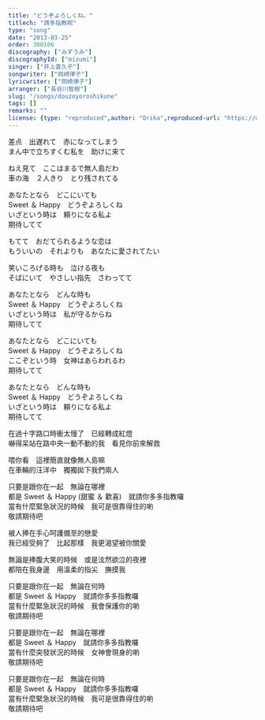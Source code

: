 ```yaml
---
title: "どうぞよろしくね。"
titlech: "請多指教呢"
type: "song"
date: "2013-03-25"
order: 300106
discography: ["みずうみ"]
discographyId: ["mizumi"]
singer: ["井上喜久子"]
songwriter: ["岡崎律子"]
lyricwriter: ["岡崎律子"]
arranger: ["長谷川智樹"]
slug: "/songs/douzoyoroshikune"
tags: []
remarks: ""
license: {type: "reproduced",author: "Orika",reproduced-url: "https://orikamushi.netlify.app",reproduced-website: "織歌蟲"}
---
```


差点　出遅れて　赤になってしまう   
まん中で立ちすくむ私を　助けに来て   
  
ねえ見て　ここはまるで無人島だわ   
車の海　２人きり　とり残されてる   
  
あなたとなら　どこにいても   
Sweet ＆ Happy　どうぞよろしくね   
いざという時は　頼りになる私よ   
期待してて   
  
もてて　おだてられるような恋は   
もういいの　それよりも　あなたに愛されてたい   
  
笑いころげる時も　泣ける夜も   
そばにいて　やさしい指先　さわってて   
  
あなたとなら　どんな時も   
Sweet ＆ Happy　どうぞよろしくね   
いざという時は　私が守るからね   
期待してて   
  
あなたとなら　どこにいても   
Sweet ＆ Happy　どうぞよろしくね   
ここぞという時　女神はあらわれるわ   
期待してて   
  
あなたとなら　どんな時も   
Sweet ＆ Happy　どうぞよろしくね   
いざという時は　頼りになる私よ   
期待してて  
  

<!-- 翻译 -->

在過十字路口時衝太慢了　已經轉成紅燈  
嚇得呆站在路中央一動不動的我　看見你前來解救  
  
喂你看　這裡簡直就像無人島嘛  
在車輛的汪洋中　獨獨拋下我們兩人  
  
只要是跟你在一起　無論在哪裡  
都是 Sweet ＆ Happy (甜蜜 ＆ 歡喜)　就請你多多指教囉  
當有什麼緊急狀況的時候　我可是很靠得住的喲  
敬請期待吧  
  
被人捧在手心呵護備至的戀愛  
我已經受夠了　比起那樣　我更渴望被你關愛  
  
無論是捧腹大笑的時候　或是泫然欲泣的夜裡  
都陪在我身邊　用溫柔的指尖　撫摸我  
  
只要是跟你在一起　無論在何時  
都是 Sweet ＆ Happy　就請你多多指教囉  
當有什麼緊急狀況的時候　我會保護你的喲  
敬請期待吧  
  
只要是跟你在一起　無論在哪裡  
都是 Sweet ＆ Happy　就請你多多指教囉  
當有什麼突發狀況的時候　女神會現身的喲  
敬請期待吧  
  
只要是跟你在一起　無論在何時  
都是 Sweet ＆ Happy　就請你多多指教囉  
當有什麼緊急狀況的時候　我可是很靠得住的喲  
敬請期待吧
